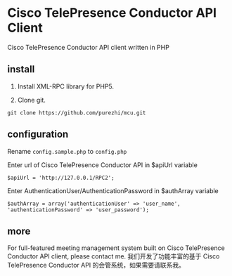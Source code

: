 Cisco TelePresence Conductor API Client
=================================

Cisco TelePresence Conductor API client written in PHP


## install

1. Install XML-RPC library for PHP5.

2. Clone git.

`git clone https://github.com/purezhi/mcu.git`


## configuration

Rename `config.sample.php` to `config.php`

Enter url of Cisco TelePresence Conductor API in $apiUrl variable

`$apiUrl = 'http://127.0.0.1/RPC2';`

Enter AuthenticationUser/AuthenticationPassword in $authArray variable

`$authArray = array('authenticationUser' => 'user_name', 'authenticationPassword' => 'user_password');`

## more

For full-featured meeting management system built on Cisco TelePresence Conductor API client, please contact me.
我们开发了功能丰富的基于 Cisco TelePresence Conductor API 的会管系统，如果需要请联系我。
